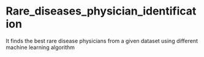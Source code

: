 # Rare_diseases_physician_identification
It finds the best rare disease physicians from a given dataset using different machine learning algorithm

